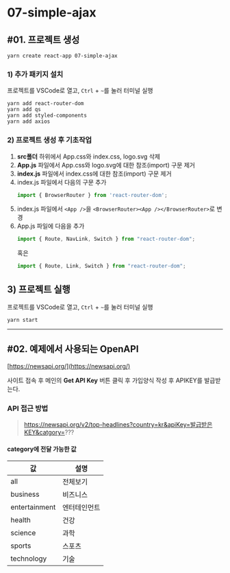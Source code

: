 # 07-simple-ajax

## #01. 프로젝트 생성

```shell
yarn create react-app 07-simple-ajax
```

### 1) 추가 패키지 설치

프로젝트를 VSCode로 열고, `Ctrl` + `~`를 눌러 터미널 실행

```shell
yarn add react-router-dom
yarn add qs
yarn add styled-components
yarn add axios
```

### 2) 프로젝트 생성 후 기초작업

1. **src폴더** 하위에서 App.css와 index.css, logo.svg 삭제
1. **App.js** 파일에서 App.css와 logo.svg에 대한 참조(import) 구문 제거
1. **index.js** 파일에서 index.css에 대한 참조(import) 구문 제거
1. index.js 파일에서 다음의 구문 추가
    ```js
    import { BrowserRouter } from 'react-router-dom';
    ```
1. index.js 파일에서 `<App />`을 `<BrowserRouter><App /></BrowserRouter>`로 변경
1. App.js 파일에 다음을 추가
   ```js
   import { Route, NavLink, Switch } from "react-router-dom";
   ```
   혹은
   ```js
   import { Route, Link, Switch } from "react-router-dom";
   ```

## 3) 프로젝트 실행

프로젝트를 VSCode로 열고, `Ctrl` + `~`를 눌러 터미널 실행

```shell
yarn start
```

--------------------

## #02. 예제에서 사용되는 OpenAPI

[https://newsapi.org/](https://newsapi.org/)

사이트 접속 후 메인의 **Get API Key** 버튼 클릭 후 가입양식 작성 후 APIKEY를 발급받는다.

### API 접근 방법

> https://newsapi.org/v2/top-headlines?country=kr&apiKey=발급받은KEY&catgory=???

#### category에 전달 가능한 값

| 값 | 설명 |
|----|----|
| all | 전체보기 |
| business | 비즈니스 |
| entertainment | 엔터테인먼트 |
| health | 건강 |
| science | 과학 |
| sports | 스포츠 |
| technology | 기술 |
